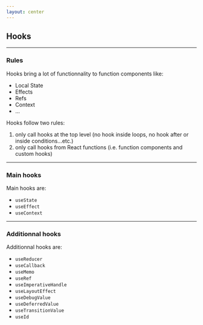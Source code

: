 ```yaml
---
layout: center
---
```


## Hooks

<Toc maxDepth="2" mode="onlySiblings"/>

---

### Rules

Hooks bring a lot of functionnality to function components like:

* Local State
* Effects
* Refs
* Context
* ...

Hooks follow two rules:

1. only call hooks at the top level (no hook inside loops, no hook after or inside conditions...etc.)
2. only call hooks from React functions (i.e. function components and custom hooks)

---

### Main hooks

Main hooks are:

* `useState`
* `useEffect`
* `useContext`

---

### Additionnal hooks

Additionnal hooks are:

* `useReducer`
* `useCallback`
* `useMemo`
* `useRef`
* `useImperativeHandle`
* `useLayoutEffect`
* `useDebugValue`
* `useDeferredValue`
* `useTransitionValue`
* `useId`

